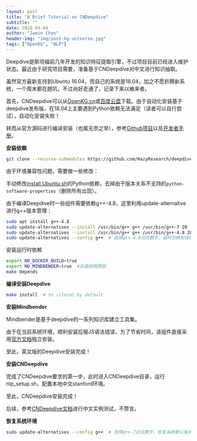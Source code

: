 ```yaml
---
layout: post
title: "A Brief Tutorial on CNDeepdive"
subtitle: ""
date: 2018-03-04
author: "Jamin Chen"
header-img: "img/post-bg-universe.jpg"
tags: ["OpenKG", "NLP"]
---
```


Deepdive是斯坦福前几年开发的知识特征提取引擎，不过项目目前已经进入维护状态。最近由于研究项目需要，准备基于CNDeepdive对中文进行知识抽取。

虽然官方最新支持到Ubuntu 16.04，而自己的系统是18.04，加之不愿折腾新系统，一个周末都在趟坑，不过尚好走通了，记录下来以飨来者。

<!-- more -->

首先，CNDeepdive可以从[OpenKG.cn](http://www.openkg.cn/tool/cn-deepdive)或[百度云盘](https://pan.baidu.com/s/1slLpYVz)下载。由于自动化安装基于deepdive发布版，在18.04上主要遇到Python依赖无法满足（读者可以自行尝试），自动化安装失败！

转而从官方源码进行编译安装（也属无奈之举），参考[Github项目](https://github.com/HazyResearch/deepdive)以及[开发者手册](https://github.com/HazyResearch/deepdive/blob/master/doc/developer.md#readme)。

**安装依赖**

```bash
git clone --recurse-submodules https://github.com/HazyResearch/deepdive.git
```
由于环境兼容性问题，需要做一些修改：

手动修改[install.Ubuntu.sh](https://github.com/HazyResearch/deepdive/blob/master/util/install/install.Ubuntu.sh)的Python依赖，去掉由于版本关系不支持的`python-software-properties`（删除所有出现）。

由于编译Deepdive时一些组件需要依赖g++-4.8，这里利用update-alternative进行g++版本管理：
```bash
sudo apt install g++-4.8
sudo update-alternatives --install /usr/bin/g++ g++ /usr/bin/g++-7 20  # 系统默认版本
sudo update-alternatives --install /usr/bin/g++ g++ /usr/bin/g++-4.8 20
sudo update-alternatives --config g++  # 选择g++-4.8对应数字，临时切换到该版本
```

安装运行时依赖

```bash
export NO_DOCKER_BUILD=true
export NO_MINDBENDER=true  #后面说明原因
make depends
```

**编译安装Deepdive**

```bash
make install  # to ~/local by default
```

**安装Mindbender**

Mindbender是基于deepdive的一系列知识库建立工具集。

由于在当前系统环境，顺利安装后报JS语法错误，为了节省时间，该组件直接采用[官方文档](https://github.com/HazyResearch/mindbender)独立安装。

至此，英文版的Deepdive安装完成！

**安装CNDeepdive**

完成了CNDeepdive要求的第一步，此时进入CNDeepdive目录，运行nlp_setup.sh，配置本地中文stanford环境。

至此，CNDeepdive安装完成！

后续，参考[CNDeepdive文档](http://openkg1.oss-cn-beijing.aliyuncs.com/478e0087-8dd6-417c-9a49-4ce12f5ec22c/tutorial.pdf)进行中文实例测试，不赘言。

**恢复系统环境**

```bash
sudo update-alternatives --config g++  # 选择g++-7对应数字，恢复系统默认版本
```
